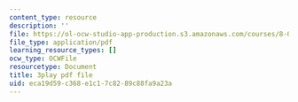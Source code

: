 ```yaml
---
content_type: resource
description: ''
file: https://ol-ocw-studio-app-production.s3.amazonaws.com/courses/8-01sc-classical-mechanics-fall-2016/eca19d59c368e1c17c8289c88fa9a23a_efH7pq9YVQw.pdf
file_type: application/pdf
learning_resource_types: []
ocw_type: OCWFile
resourcetype: Document
title: 3play pdf file
uid: eca19d59-c368-e1c1-7c82-89c88fa9a23a
---
```

